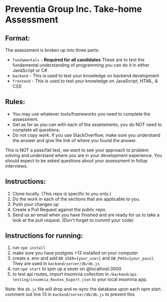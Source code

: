 # Preventia Group Inc. Take-home Assessment

## Format:

The assessment is broken up into three parts:

- `fundamentals` - **Required for all candidates** These are to test the fundamental understanding of programming you can do it in either JavaScript or C#
- `backend` - This is used to test your knowledge on backend development
- `frontend` - This is used to test your knowledge on JavaScript, HTML, & CSS

## Rules:

- You may use whatever tools/frameworks you need to complete the assessment.
- Get as far as you can with each of the assetsments, you do NOT need to complete all questions.
- Do not copy work. If you use StackOverflow, make sure you understand the answer and give the link of where you found the answer.

This is NOT a pass/fail test, we want to see your approach to problem solving and understand where you are in your development experience. You should expect to be asked questions about your assessment in follup interviews.

## Instructions:

1. Clone locally. (This repo is specific to you only.)
1. Do the work in each of the sections that are applicable to you.
1. Push your changes up
1. Create a Pull Request against the public repo.
1. Send us an email when you have finished and are ready for us to take a look at the pull request. (Don't forget to commit your code)

## Instructions for running:

1. run `npm install`
1. make sure you have postgres >13 installed on your computer
1. create a .env and add `DB_USER={your_user}` and `DB_PASS={your_pass}`. They are used in `backend/server/db/db.js`
1. run `npm start` to spin up a sever on @localhost:3000
1. to test api routes, import insomnia collection in `/backend/api-testing/insomnia_Routes_Export.json` to your local insomnia app.

Note: the `db.js` file will drop and re-sync the database upon each npm start. comment out line 13 in `backend/server/db/db.js` to prevent this
